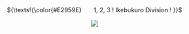   <div align="center">

${\textsf{\color{#E2959E}　　1, 2, 3 ! Ikebukuro Division ! }}$
   
   <img src="https://i.postimg.cc/NFMF41KR/IMG-20250512-221934.png">
